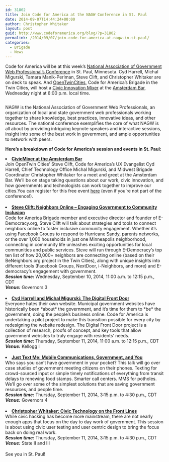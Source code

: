 ```yaml
---
id: 31802
title: Join Code for America at the NAGW Conference in St. Paul
date: 2014-09-07T14:44:24+00:00
author: Christopher Whitaker
layout: post
guid: http://www.codeforamerica.org/blog/?p=31802
permalink: /2014/09/07/join-code-for-america-at-nagw-in-st-paul/
categories:
  - Brigade
  - News
---
```

Code for America will be at this week&#8217;s <a href="https://nagw.org/conference/2014" target="_blank">National Association of Government Web Professional&#8217;s Conference</a> in St. Paul, Minnesota. Cyd Harrell, Michal Migurski, Tamara Manik-Perlman, Steve Clift, and Christopher Whitaker are on deck to speak. And <a href="http://opentwincities.org/" target="_blank">OpenTwinCities</a>, Code for America&#8217;s Brigade in the Twin Cities, will host a <a href="http://www.eventbrite.com/e/civic-innovation-mixer-code-for-america-open-twin-cities-e-democracy-edjam-and-more-tickets-12943964747?aff=es2&rank=0" target="_blank">Civic Innovation Mixer</a> at the <a href="http://www.amsterdambarandhall.com/" target="_blank">Amsterdam Bar</a>, Wednesday night at 6:00 p.m. local time.

<img src="https://nagw.org/sites/default/files/nagw-2014-logo-wide.jpg" alt="" align="center" />

NAGW is the National Association of Government Web Professionals, an organization of local and state government web professionals working together to share knowledge, best practices, innovative ideas, and other resources. The national conference exemplifies the core of what NAGW is all about by providing intriguing keynote speakers and interactive sessions, insight into some of the best work in government, and ample opportunities to network with peers.

**Here&#8217;s a breakdown of Code for America&#8217;s session and events in St. Paul:**

<li style="margin: 0px 0px 18px 0px;">
  <a href="https://www.eventbrite.com/e/civic-innovation-mixer-code-for-america-open-twin-cities-e-democracy-edjam-and-more-tickets-12943964747" target="_blank"><strong>CivicMixer at the Amsterdam Bar</strong></a><br /> Join OpenTwin Cities&#8217; Steve Clift, Code for America&#8217;s UX Evangelist Cyd Harrell, Chief Technology Office Michal Migurski, and Midwest Brigade Coordinator Christopher Whitaker for a meet and greet at the Amsterdam Bar. We&#8217;ll be on stage taking questions about our work, civic innovation, and how governments and technologists can work together to improve our cities.You can register for this free event <a href="https://www.eventbrite.com/e/civic-innovation-mixer-code-for-america-open-twin-cities-e-democracy-edjam-and-more-tickets-12943964747" target="_blank">here</a> (even if you&#8217;re not part of the conference!).
</li>
<li style="margin: 0px 0px 18px 0px;">
  <a href="https://nagw.org/conference/2014/schedule/sessions/neighbors-online-engaging-government-community-inclusion" target="_blank"><strong>Steve Clift: Neighbors Online &#8211; Engaging Government to Community Inclusion</strong></a><br /> Code for America Brigade member and executive director and founder of E-Democracy.org, Steve Clift will talk about strategies and tools to connect neighbors online to foster inclusive community engagement. Whether it&#8217;s using Facebook Groups to respond to Hurricane Sandy, parents networks, or the over 1,000 households in just one Minneapolis neighborhood, connecting in community life unleashes exciting opportunities for local communities and public services. Steve will run through E-Democracy&#8217;s top ten list of how 20,000+ neighbors are connecting online (based on their BeNeighbors.org project in the Twin Cities), along with unique insights into different tools (Facebook Groups, NextDoor, i-Neighbors, and more) and E-democracy&#8217;s engagement with government.<br /> <em><strong>Session time:</strong></em> Wednesday, September 10, 2014, 11:00 a.m. to 12:15 p.m., CDT<br /> <em><strong>Venue:</strong></em> Governors 3
</li>
<li style="margin: 0px 0px 18px 0px;">
  <a href="https://nagw.org/conference/2014/schedule/sessions/digital-front-door" target="_blank"><strong>Cyd Harrell and Michal Migurski: The Digital Front Door</strong><br /> </a>Everyone hates their own website. Municipal government websites have historically been *about* the government, and it&#8217;s time for them to *be* the government, doing the people&#8217;s business online. Code for America is undertaking a pilot project to make this transition possible for every city by redesigning the website redesign. The Digital Front Door project is a collection of research, proofs of concept, and key tools that allow government websites to truly engage with residents’ needs.<br /> <em><strong>Session time: </strong></em> Thursday, September 11, 2014, 11:00 a.m. to 12:15 p.m., CDT<br /> <em><strong>Venue:</strong></em> Kellogg I
</li>
<li style="margin: 0px 0px 18px 0px;">
  <a href="https://nagw.org/conference/2014/schedule/sessions/just-text-me-mobile-communications-government-and-you" target="_blank"><strong>Just Text Me: Mobile Communications, Government, and You<br /> </strong></a>Who says you can’t have government in your pocket? This talk will go over case studies of government meeting citizens on their phones. Texting for crowd-sourced input or simple timely notifications of everything from transit delays to renewing food stamps. Smarter call centers. MMS for potholes. We’ll go over some of the simplest solutions that are saving government resources, and people time.<br /> <em><strong>Session time:</strong></em> Thursday, September 11, 2014, 3:15 p.m. to 4:30 p.m., CDT<br /> <em><strong>Venue:</strong></em> Governors 4
</li>
<li style="margin: 0px 0px 18px 0px;">
  <a href="https://nagw.org/conference/2014/schedule/sessions/civic-technology-front-lines" target="_blank"><strong>Christopher Whitaker: Civic Technology on the Front Lines<br /> </strong></a>While civic hacking has become more mainstream, there are not nearly enough apps that focus on the day to day work of government. This session is about using civic user testing and user centric design to bring the focus back on doing real work.<br /> <em><strong>Session time:</strong></em> Thursday, September 11, 2014, <span class="date-display-start">3:15 p.m.</span> to <span class="date-display-end">4:30 p.m.</span>, CDT<br /> <em><strong>Venue:</strong></em> State II and III
</li>

See you in St. Paul!